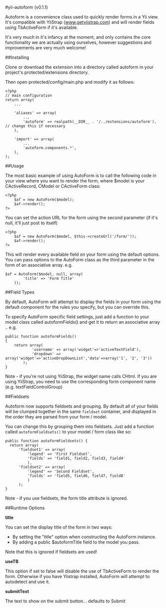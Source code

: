 #yii-autoform (v0.1.1)

Autoform is a convenience class used to quickly render forms in a Yii view.  It's compatible with YiiStrap (www.getyiistrap.com) and will render fields using TbActiveForm if it's available.

It's very much in it's infancy at the moment, and only contains the core functionality we are actually using ourselves, however suggestions and improvements are very much welcome!


##Installing

Clone or download the extension into a directory called autoform in your project's protected/extensions directory.

Then open protected/config/main.php and modify it as follows:

```
<?php
// main configuration
return array(
	...

    'aliases' => array(
        ...
        'autoform' => realpath(__DIR__ . '/../extensions/autoform'), // change this if necessary
    ),

    'import' => array(
        ...
        'autoform.components.*',
    ),
);
```


##Usage

The most basic example of using AutoForm is to call the following code in your view where you want to render the form, where $model is your CActiveRecord, CModel or CActiveForm class:

```
<?php
	$af = new AutoForm($model);
	$af->render();
?>
```

You can set the action URL for the form using the second parameter (if it's null, it'll just post to itself)

```
<?php
	$af = new AutoForm($model, $this->createUrl('/form/'));
	$af->render();
?>
```

This will render every available field on your form using the default options.  You can pass options to the AutoForm class as the third parameter in the form of an associative array.  e.g.

```
$af = AutoForm($model, null, array(
		'title' => 'Form Title'
	));
```


##Field Types

By default, AutoForm will attempt to display the fields in your form using the default component for the rules you specify, but you can override this.

To specify AutoForm specific field settings, just add a function to your model class called autoformFields() and get it to return an associative array .. e.g.

```
public function autoformFields()
{
    return array(
            'username' => array('widget'=>'activeTextField'),
            'dropdown' => array('widget'=>'activeDropDownList','data'=>array('1', '2', '3'))
        );
}
```

Note - if you're not using YiiStrap, the widget name calls CHtml.  If you are using YiiStrap, you need to use the corresponding form component name (e.g. textFieldControlGroup)


##Fieldsets

Autoform now supports fieldsets and grouping.  By default all of your fields will be clumped together in the same ```fieldset``` container, and displayed in the order they are parsed from your form / model.

You can change this by grouping them into fieldsets.  Just add a function called ```autoformFieldsets()``` to your model / form class like so:

```
public function autoformFieldsets() {
  return array(
	  'fieldset1' => array(
		  'legend' => 'First Fieldset',
		  'fields' => 'field1, field2, field3, field4'
	      ),
	  'fieldset2' => array(
		  'legend' => 'Second Fieldset',
		  'fields' => 'field5, field6, field7, field8'
	      )
      );
}
```

Note - if you use fieldsets, the form title attribute is ignored.

##Runtime Options

**title**

You can set the display title of the form in two ways:
 - By setting the "title" option when constructing the AutoForm instance.
 - By adding a public $autoformTitle field to the model you pass.
 
Note that this is ignored if fieldsets are used!


**useTB**

This option if set to false will disable the use of TbActiveForm to render the form.  Otherwise if you have Yiistrap installed, AutoForm will attempt to autodetect and use it.


**submitText**

The text to show on the submit button... defaults to Submit